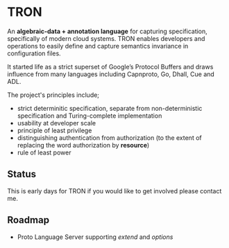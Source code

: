 # TRON

An __algebraic-data + annotation language__ for capturing specification, specifically of modern cloud systems. TRON enables developers and operations to easily define and capture semantics invariance in configuration files.

It started life as a strict superset of Google’s Protocol Buffers and draws influence from many languages including Capnproto, Go, Dhall, Cue and ADL. 

The project's principles include; 

- strict determinitic specification, separate from non-deterministic specification and Turing-complete implementation
- usability at developer scale 
- principle of least privilege
- distinguishing authentication from authorization (to the extent of replacing the word authorization by **resource**)
- rule of least power

## Status 

This is early days for TRON if you would like to get involved please contact me.

## Roadmap

- Proto Language Server supporting *extend* and *options*
